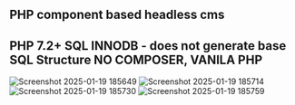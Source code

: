 PHP component based headless cms 
-----------------------------------
PHP 7.2+
SQL INNODB - does not generate
base SQL Structure
NO COMPOSER, VANILA PHP
-----------------------------------

![Screenshot 2025-01-19 185649](https://github.com/user-attachments/assets/13b442d0-ac50-40ba-bd03-679357814d97)
![Screenshot 2025-01-19 185714](https://github.com/user-attachments/assets/3d9b47c9-59a4-41e1-8dfb-631999960793)
![Screenshot 2025-01-19 185730](https://github.com/user-attachments/assets/9f6cbd8d-eb0c-48f2-9cd0-ec1909fc9800)
![Screenshot 2025-01-19 185759](https://github.com/user-attachments/assets/6aef1705-81b3-4fde-807a-fff92fcfcfc3)
